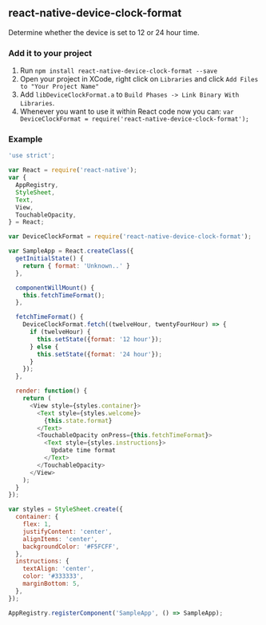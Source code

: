 ## react-native-device-clock-format

Determine whether the device is set to 12 or 24 hour time.

### Add it to your project

1. Run `npm install react-native-device-clock-format --save`
2. Open your project in XCode, right click on `Libraries` and click `Add Files to "Your Project Name"`
3. Add `libDeviceClockFormat.a` to `Build Phases -> Link Binary With Libraries`.
4. Whenever you want to use it within React code now you can: `var DeviceClockFormat = require('react-native-device-clock-format');`

### Example

```javascript
'use strict';

var React = require('react-native');
var {
  AppRegistry,
  StyleSheet,
  Text,
  View,
  TouchableOpacity,
} = React;

var DeviceClockFormat = require('react-native-device-clock-format');

var SampleApp = React.createClass({
  getInitialState() {
    return { format: 'Unknown..' }
  },

  componentWillMount() {
    this.fetchTimeFormat();
  },

  fetchTimeFormat() {
    DeviceClockFormat.fetch((twelveHour, twentyFourHour) => {
      if (twelveHour) {
        this.setState({format: '12 hour'});
      } else {
        this.setState({format: '24 hour'});
      }
    });
  },

  render: function() {
    return (
      <View style={styles.container}>
        <Text style={styles.welcome}>
          {this.state.format}
        </Text>
        <TouchableOpacity onPress={this.fetchTimeFormat}>
          <Text style={styles.instructions}>
            Update time format
          </Text>
        </TouchableOpacity>
      </View>
    );
  }
});

var styles = StyleSheet.create({
  container: {
    flex: 1,
    justifyContent: 'center',
    alignItems: 'center',
    backgroundColor: '#F5FCFF',
  },
  instructions: {
    textAlign: 'center',
    color: '#333333',
    marginBottom: 5,
  },
});

AppRegistry.registerComponent('SampleApp', () => SampleApp);
```
